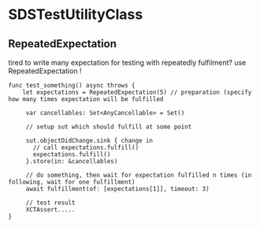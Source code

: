# SDSTestUtilityClass

## RepeatedExpectation
tired to write many expectation for testing with repeatedly fulfilment?
use RepeatedExpectation !
```
func test_something() async throws {
    let expectations = RepeatedExpectation(5) // preparation (specify how many times expectation will be fulfilled

     var cancellables: Set<AnyCancellable> = Set()

     // setup sut which should fulfill at some point

     sut.objectDidChange.sink { change in
       // call expectations.fulfill()
       expectations.fulfill()
     }.store(in: &cancellables)

     // do something, then wait for expectation fulfilled n times (in following, wait for one fulfillment)
     await fulfillment(of: [expectations[1]], timeout: 3)

     // test result
     XCTAssert.....
}
```
